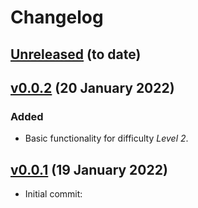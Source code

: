 # Changelog

## [Unreleased] (to date)


## [v0.0.2] (20 January 2022)
### Added
- Basic functionality for difficulty  *Level 2*.


## [v0.0.1] (19 January 2022)
- Initial commit:


[Unreleased]: HEAD
[v0.0.2]: f816a1f
[v0.0.1]: 29b3ce4

